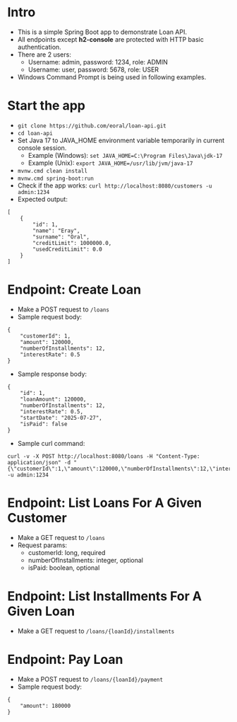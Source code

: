 # Intro
- This is a simple Spring Boot app to demonstrate Loan API.
- All endpoints except **h2-console** are protected with HTTP basic authentication.
- There are 2 users:
  - Username: admin, password: 1234, role: ADMIN
  - Username: user, password: 5678, role: USER
- Windows Command Prompt is being used in following examples.

# Start the app
- `git clone https://github.com/eoral/loan-api.git`
- `cd loan-api`
- Set Java 17 to JAVA_HOME environment variable temporarily in current console session.
    - Example (Windows): `set JAVA_HOME=C:\Program Files\Java\jdk-17`
    - Example (Unix): `export JAVA_HOME=/usr/lib/jvm/java-17`
- `mvnw.cmd clean install`
- `mvnw.cmd spring-boot:run`
- Check if the app works: `curl http://localhost:8080/customers -u admin:1234`
- Expected output: 
```
[
	{
		"id": 1,
		"name": "Eray",
		"surname": "Oral",
		"creditLimit": 1000000.0,
		"usedCreditLimit": 0.0
	}
]
```

# Endpoint: Create Loan
- Make a POST request to `/loans`
- Sample request body:
```
{
	"customerId": 1,
	"amount": 120000,
	"numberOfInstallments": 12,
	"interestRate": 0.5
}
```
- Sample response body:
```
{
	"id": 1,
	"loanAmount": 120000,
	"numberOfInstallments": 12,
	"interestRate": 0.5,
	"startDate": "2025-07-27",
	"isPaid": false
}
```
- Sample curl command:
```
curl -v -X POST http://localhost:8080/loans -H "Content-Type: application/json" -d "{\"customerId\":1,\"amount\":120000,\"numberOfInstallments\":12,\"interestRate\":0.5}" -u admin:1234
```

# Endpoint: List Loans For A Given Customer
- Make a GET request to `/loans`
- Request params:
  - customerId: long, required
  - numberOfInstallments: integer, optional
  - isPaid: boolean, optional

# Endpoint: List Installments For A Given Loan
- Make a GET request to `/loans/{loanId}/installments`

# Endpoint: Pay Loan
- Make a POST request to `/loans/{loanId}/payment`
- Sample request body:
```
{
	"amount": 180000
}
```